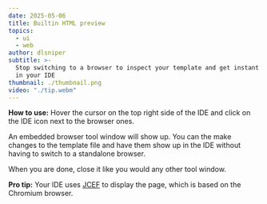 ```yaml
---
date: 2025-05-06
title: Builtin HTML preview
topics:
  - ui
  - web
author: dlsniper
subtitle: >-
  Stop switching to a browser to inspect your template and get instant feedback
  in your IDE
thumbnail: ./thumbnail.png
video: "./tip.webm"
---
```


**How to use:**
Hover the cursor on the top right side of the IDE and click on the IDE icon next to the browser ones.

An embedded browser tool window will show up. You can the make changes to the template file and have them show up in the IDE without having to switch to a standalone browser.

When you are done, close it like you would any other tool window.

**Pro tip:** Your IDE uses <a href="https://github.com/JetBrains/jcef">JCEF</a>
to display the page, which is based on the Chromium browser.
